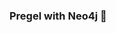 ### Pregel with Neo4j 🚀
































































































 























